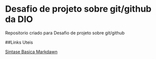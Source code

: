# Desafio de projeto sobre git/github da DIO
Repositorio criado para Desafio de projeto sobre git/github

##Links Uteis

[Sintase Basica Markdawn](https://www.markdownguide.org/basic-syntax/)
